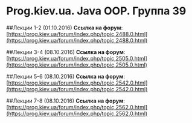 Prog.kiev.ua. Java OOP. Группа 39
===

##Лекции 1-2 (01.10.2016)
**Cсылка на форум**: 
[https://prog.kiev.ua/forum/index.php/topic,2488.0.html](https://prog.kiev.ua/forum/index.php/topic,2488.0.html)

##Лекции 3-4 (08.10.2016)
**Cсылка на форум**:
[https://prog.kiev.ua/forum/index.php/topic,2505.0.html](https://prog.kiev.ua/forum/index.php/topic,2505.0.html)

##Лекции 5-6 (08.10.2016)
**Cсылка на форум**:
[https://prog.kiev.ua/forum/index.php/topic,2542.0.html](https://prog.kiev.ua/forum/index.php/topic,2542.0.html)

##Лекции 7-8 (08.10.2016)
**Cсылка на форум**:
[https://prog.kiev.ua/forum/index.php/topic,2562.0.html](https://prog.kiev.ua/forum/index.php/topic,2562.0.html)
